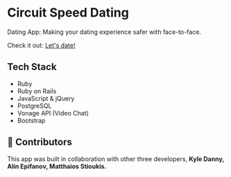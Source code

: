 # Circuit Speed Dating

Dating App: Making your dating experience safer with face-to-face.

Check it out: [Let's date!](https://circuit-speed-dating.herokuapp.com/)

## Tech Stack 
* Ruby
* Ruby on Rails
* JavaScript & jQuery
* PostgreSQL
* Vonage API (Video Chat) 
* Bootstrap

## 🚀 Contributors
<p align="left"> 
 This app was built in collaboration with other three developers, <strong>Kyle Danny, Alin Epifanov, Matthaios Stioukis.</strong>
  </p>
